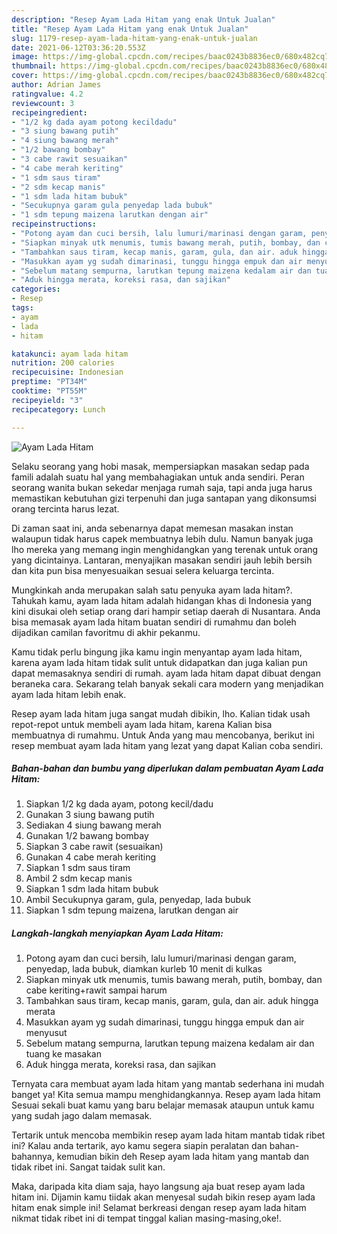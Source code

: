 ```yaml
---
description: "Resep Ayam Lada Hitam yang enak Untuk Jualan"
title: "Resep Ayam Lada Hitam yang enak Untuk Jualan"
slug: 1179-resep-ayam-lada-hitam-yang-enak-untuk-jualan
date: 2021-06-12T03:36:20.553Z
image: https://img-global.cpcdn.com/recipes/baac0243b8836ec0/680x482cq70/ayam-lada-hitam-foto-resep-utama.jpg
thumbnail: https://img-global.cpcdn.com/recipes/baac0243b8836ec0/680x482cq70/ayam-lada-hitam-foto-resep-utama.jpg
cover: https://img-global.cpcdn.com/recipes/baac0243b8836ec0/680x482cq70/ayam-lada-hitam-foto-resep-utama.jpg
author: Adrian James
ratingvalue: 4.2
reviewcount: 3
recipeingredient:
- "1/2 kg dada ayam potong kecildadu"
- "3 siung bawang putih"
- "4 siung bawang merah"
- "1/2 bawang bombay"
- "3 cabe rawit sesuaikan"
- "4 cabe merah keriting"
- "1 sdm saus tiram"
- "2 sdm kecap manis"
- "1 sdm lada hitam bubuk"
- "Secukupnya garam gula penyedap lada bubuk"
- "1 sdm tepung maizena larutkan dengan air"
recipeinstructions:
- "Potong ayam dan cuci bersih, lalu lumuri/marinasi dengan garam, penyedap, lada bubuk, diamkan kurleb 10 menit di kulkas"
- "Siapkan minyak utk menumis, tumis bawang merah, putih, bombay, dan cabe keriting+rawit sampai harum"
- "Tambahkan saus tiram, kecap manis, garam, gula, dan air. aduk hingga merata"
- "Masukkan ayam yg sudah dimarinasi, tunggu hingga empuk dan air menyusut"
- "Sebelum matang sempurna, larutkan tepung maizena kedalam air dan tuang ke masakan"
- "Aduk hingga merata, koreksi rasa, dan sajikan"
categories:
- Resep
tags:
- ayam
- lada
- hitam

katakunci: ayam lada hitam 
nutrition: 200 calories
recipecuisine: Indonesian
preptime: "PT34M"
cooktime: "PT55M"
recipeyield: "3"
recipecategory: Lunch

---
```



![Ayam Lada Hitam](https://img-global.cpcdn.com/recipes/baac0243b8836ec0/680x482cq70/ayam-lada-hitam-foto-resep-utama.jpg)

Selaku seorang yang hobi masak, mempersiapkan masakan sedap pada famili adalah suatu hal yang membahagiakan untuk anda sendiri. Peran seorang  wanita bukan sekedar menjaga rumah saja, tapi anda juga harus memastikan kebutuhan gizi terpenuhi dan juga santapan yang dikonsumsi orang tercinta harus lezat.

Di zaman  saat ini, anda sebenarnya dapat memesan masakan instan walaupun tidak harus capek membuatnya lebih dulu. Namun banyak juga lho mereka yang memang ingin menghidangkan yang terenak untuk orang yang dicintainya. Lantaran, menyajikan masakan sendiri jauh lebih bersih dan kita pun bisa menyesuaikan sesuai selera keluarga tercinta. 



Mungkinkah anda merupakan salah satu penyuka ayam lada hitam?. Tahukah kamu, ayam lada hitam adalah hidangan khas di Indonesia yang kini disukai oleh setiap orang dari hampir setiap daerah di Nusantara. Anda bisa memasak ayam lada hitam buatan sendiri di rumahmu dan boleh dijadikan camilan favoritmu di akhir pekanmu.

Kamu tidak perlu bingung jika kamu ingin menyantap ayam lada hitam, karena ayam lada hitam tidak sulit untuk didapatkan dan juga kalian pun dapat memasaknya sendiri di rumah. ayam lada hitam dapat dibuat dengan beraneka cara. Sekarang telah banyak sekali cara modern yang menjadikan ayam lada hitam lebih enak.

Resep ayam lada hitam juga sangat mudah dibikin, lho. Kalian tidak usah repot-repot untuk membeli ayam lada hitam, karena Kalian bisa membuatnya di rumahmu. Untuk Anda yang mau mencobanya, berikut ini resep membuat ayam lada hitam yang lezat yang dapat Kalian coba sendiri.

<!--inarticleads1-->

##### Bahan-bahan dan bumbu yang diperlukan dalam pembuatan Ayam Lada Hitam:

1. Siapkan 1/2 kg dada ayam, potong kecil/dadu
1. Gunakan 3 siung bawang putih
1. Sediakan 4 siung bawang merah
1. Gunakan 1/2 bawang bombay
1. Siapkan 3 cabe rawit (sesuaikan)
1. Gunakan 4 cabe merah keriting
1. Siapkan 1 sdm saus tiram
1. Ambil 2 sdm kecap manis
1. Siapkan 1 sdm lada hitam bubuk
1. Ambil Secukupnya garam, gula, penyedap, lada bubuk
1. Siapkan 1 sdm tepung maizena, larutkan dengan air




<!--inarticleads2-->

##### Langkah-langkah menyiapkan Ayam Lada Hitam:

1. Potong ayam dan cuci bersih, lalu lumuri/marinasi dengan garam, penyedap, lada bubuk, diamkan kurleb 10 menit di kulkas
1. Siapkan minyak utk menumis, tumis bawang merah, putih, bombay, dan cabe keriting+rawit sampai harum
1. Tambahkan saus tiram, kecap manis, garam, gula, dan air. aduk hingga merata
1. Masukkan ayam yg sudah dimarinasi, tunggu hingga empuk dan air menyusut
1. Sebelum matang sempurna, larutkan tepung maizena kedalam air dan tuang ke masakan
1. Aduk hingga merata, koreksi rasa, dan sajikan




Ternyata cara membuat ayam lada hitam yang mantab sederhana ini mudah banget ya! Kita semua mampu menghidangkannya. Resep ayam lada hitam Sesuai sekali buat kamu yang baru belajar memasak ataupun untuk kamu yang sudah jago dalam memasak.

Tertarik untuk mencoba membikin resep ayam lada hitam mantab tidak ribet ini? Kalau anda tertarik, ayo kamu segera siapin peralatan dan bahan-bahannya, kemudian bikin deh Resep ayam lada hitam yang mantab dan tidak ribet ini. Sangat taidak sulit kan. 

Maka, daripada kita diam saja, hayo langsung aja buat resep ayam lada hitam ini. Dijamin kamu tiidak akan menyesal sudah bikin resep ayam lada hitam enak simple ini! Selamat berkreasi dengan resep ayam lada hitam nikmat tidak ribet ini di tempat tinggal kalian masing-masing,oke!.

